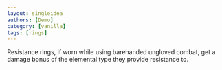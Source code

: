 ```yaml
---
layout: singleidea
authors: [Demo]
category: [vanilla]
tags: [rings]
---
```

Resistance rings, if worn while using barehanded ungloved combat, get a damage bonus of the elemental type they provide resistance to.

